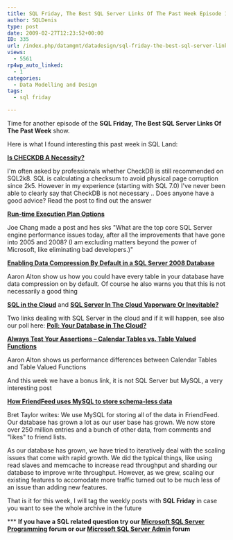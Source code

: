 ```yaml
---
title: SQL Friday, The Best SQL Server Links Of The Past Week Episode 13
author: SQLDenis
type: post
date: 2009-02-27T12:23:52+00:00
ID: 335
url: /index.php/datamgmt/datadesign/sql-friday-the-best-sql-server-links-of-13/
views:
  - 5561
rp4wp_auto_linked:
  - 1
categories:
  - Data Modelling and Design
tags:
  - sql friday

---
```

Time for another episode of the **SQL Friday, The Best SQL Server Links Of The Past Week** show.
  
Here is what I found interesting this past week in SQL Land:

**[Is CHECKDB A Necessity?][1]**
  
I'm often asked by professionals whether CheckDB is still recommended on SQL2k8. SQL is calculating a checksum to avoid physical page corruption since 2k5. However in my experience (starting with SQL 7.0) I've never been able to clearly say that CheckDB is not necessary .. Does anyone have a good advice? Read the post to find out the answer

**[Run-time Execution Plan Options][2]**
  
Joe Chang made a post and hes sks "What are the top core SQL Server engine performance issues today, after all the improvements that have gone into 2005 and 2008? (I am excluding matters beyond the power of Microsoft, like eliminating bad developers.)"

**[Enabling Data Compression By Default in a SQL Server 2008 Database][3]**
  
Aaron Alton show us how you could have every table in your database have data compression on by default. Of course he also warns you that this is not necessarily a good thing

**[SQL in the Cloud][4]** and **[SQL Server In The Cloud Vaporware Or Inevitable?][5]**
  
Two links dealing with SQL Server in the cloud and if it will happen, see also our poll here: **[Poll: Your Database in The Cloud?][6]**

**[Always Test Your Assertions – Calendar Tables vs. Table Valued Functions][7]**
  
Aaron Alton shows us performance differences between Calendar Tables and Table Valued Functions

And this week we have a bonus link, it is not SQL Server but MySQL, a very interesting post

**[How FriendFeed uses MySQL to store schema-less data][8]**
  
Bret Taylor writes: We use MySQL for storing all of the data in FriendFeed. Our database has grown a lot as our user base has grown. We now store over 250 million entries and a bunch of other data, from comments and "likes" to friend lists.

As our database has grown, we have tried to iteratively deal with the scaling issues that come with rapid growth. We did the typical things, like using read slaves and memcache to increase read throughput and sharding our database to improve write throughput. However, as we grew, scaling our existing features to accomodate more traffic turned out to be much less of an issue than adding new features.



That is it for this week, I will tag the weekly posts with **SQL Friday** in case you want to see the whole archive in the future

\*** **If you have a SQL related question try our [Microsoft SQL Server Programming][9] forum or our [Microsoft SQL Server Admin][10] forum**<ins></ins>

 [1]: http://blogs.msdn.com/psssql/archive/2009/02/20/sql-server-is-checkdb-a-necessity.aspx
 [2]: http://sqlblog.com/blogs/joe_chang/archive/2009/02/21/run-time-execution-plan-options.aspx
 [3]: http://feedproxy.google.com/~r/TheHobt/~3/yC00L4Ps7o0/enabling-data-compression-by-default-in.html
 [4]: http://sqlblog.com/blogs/paul_nielsen/archive/2009/02/24/sql-in-the-cloud.aspx
 [5]: http://sqlblog.com/blogs/denis_gobo/archive/2009/02/25/12206.aspx
 [6]: http://forum.ltd.local/viewtopic.php?f=17&t=4736
 [7]: http://feedproxy.google.com/~r/TheHobt/~3/HuP8wH5GltI/always-test-your-assertions-calendar.html
 [8]: http://bret.appspot.com/entry/how-friendfeed-uses-mysql
 [9]: http://forum.ltd.local/viewforum.php?f=17
 [10]: http://forum.ltd.local/viewforum.php?f=22